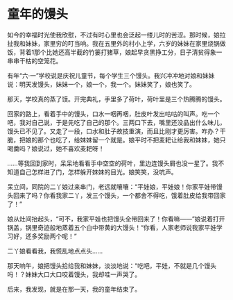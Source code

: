 # 童年的馒头

如今的幸福时光使我欣慰，不过有时心里也会泛起一缕儿时的苦涩。那时候，娘拉扯我和妹妹，家里穷的叮当响。我在五里外的村小上学，六岁的妹妹在家里烧锅做饭，背着1那个比她还高半截的竹篓打猪草，娘起早贪黑挣工分，日子清贫得象一串串干枯的空笼花。 

有年“六·一”学校说是庆祝儿童节，每个学生三个馒头。我兴冲冲地对娘和妹妹说：明天发馒头，妹妹一个，娘一个，我一个。妹妹笑了，娘也笑了。 

那天，学校真的蒸了馍。开完典礼，手里多了荷叶，荷叶里是三个热腾腾的馒头。 

回家的路上，看着手中的馒头，口水一咽再咽，肚皮叶发出咕咕的叫声。吃一个吧，我对自己说，于是先吃了自己的那个。三两口下去，嘴里还没品出什么味儿，馒头已不见了。又走了一段，口水和肚子故技重演，而且比刚才更厉害。咋办？干脆，把娘的那个也吃了，给妹妹留一个就是。娘平时不把麦耙让给我和妹妹，她只喝羹吗？娘说过，她不喜欢麦耙呀！ 

……等我回到家时，呆呆地看看手中空空的荷叶，里边连馒头屑也没一星了。我不知道自己怎样进了门，怎样躲开妹妹的目光。娘笑笑，没吭声。 

呆立间，同院的二丫娘过来串门，老远就嚷嚷：“平娃娘，平娃娘！你家平娃带馒头回来了吗？你看我家二丫，发三个馒头，一个都舍不得吃，饿着肚皮给我带回家了！” 

娘从灶间抬起头，“可不，我家平娃也把馒头全带回来了！你看嘛——”娘说着打开锅盖，锅里奇迹般地蒸着五个白中带黄的大馒头！“你看，人家老师说我家平娃学习好，还多奖励两个呢！” 

二丫娘看看我，我慌乱地点点头…… 

那天响午，娘把馒头拾给我和妹妹，淡淡地说：“吃吧，平娃，不就是几个馒头吗！？妹妹大口大口咬着馒头，我却哇一声哭了。 

后来，我发现，就是在那一天，我的童年结束了。
 